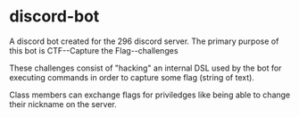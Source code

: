 # discord-bot

A discord bot created for the 296 discord server. The primary purpose of this bot is CTF--Capture the Flag--challenges

These challenges consist of "hacking" an internal DSL used by the bot for executing commands in order to capture some flag (string of text).

Class members can exchange flags for priviledges like being able to change their nickname on the server.
